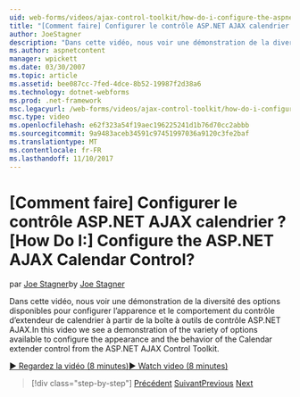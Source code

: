 ```yaml
---
uid: web-forms/videos/ajax-control-toolkit/how-do-i-configure-the-aspnet-ajax-calendar-control
title: "[Comment faire] Configurer le contrôle ASP.NET AJAX calendrier ? | Microsoft Docs"
author: JoeStagner
description: "Dans cette vidéo, nous voir une démonstration de la diversité des options disponibles pour configurer l’apparence et le comportement du contrôle d’extendeur de calendrier à partir de t..."
ms.author: aspnetcontent
manager: wpickett
ms.date: 03/30/2007
ms.topic: article
ms.assetid: bee087cc-7fed-4dce-8b52-19987f2d38a6
ms.technology: dotnet-webforms
ms.prod: .net-framework
msc.legacyurl: /web-forms/videos/ajax-control-toolkit/how-do-i-configure-the-aspnet-ajax-calendar-control
msc.type: video
ms.openlocfilehash: e62f323a54f19aec196225241d1b76d70cc2abbb
ms.sourcegitcommit: 9a9483aceb34591c97451997036a9120c3fe2baf
ms.translationtype: MT
ms.contentlocale: fr-FR
ms.lasthandoff: 11/10/2017
---
```

<a name="how-do-i-configure-the-aspnet-ajax-calendar-control"></a><span data-ttu-id="e9afb-104">[Comment faire] Configurer le contrôle ASP.NET AJAX calendrier ?</span><span class="sxs-lookup"><span data-stu-id="e9afb-104">[How Do I:] Configure the ASP.NET AJAX Calendar Control?</span></span>
====================
<span data-ttu-id="e9afb-105">par [Joe Stagner](https://github.com/JoeStagner)</span><span class="sxs-lookup"><span data-stu-id="e9afb-105">by [Joe Stagner](https://github.com/JoeStagner)</span></span>

<span data-ttu-id="e9afb-106">Dans cette vidéo, nous voir une démonstration de la diversité des options disponibles pour configurer l’apparence et le comportement du contrôle d’extendeur de calendrier à partir de la boîte à outils de contrôle ASP.NET AJAX.</span><span class="sxs-lookup"><span data-stu-id="e9afb-106">In this video we see a demonstration of the variety of options available to configure the appearance and the behavior of the Calendar extender control from the ASP.NET AJAX Control Toolkit.</span></span>

[<span data-ttu-id="e9afb-107">&#9654; Regardez la vidéo (8 minutes)</span><span class="sxs-lookup"><span data-stu-id="e9afb-107">&#9654; Watch video (8 minutes)</span></span>](https://channel9.msdn.com/Blogs/ASP-NET-Site-Videos/how-do-i-configure-the-aspnet-ajax-calendar-control)

>[!div class="step-by-step"]
<span data-ttu-id="e9afb-108">[Précédent](how-do-i-use-the-aspnet-ajax-autocomplete-control.md)
[Suivant](how-do-i-use-the-aspnet-ajax-dropdown-control.md)</span><span class="sxs-lookup"><span data-stu-id="e9afb-108">[Previous](how-do-i-use-the-aspnet-ajax-autocomplete-control.md)
[Next](how-do-i-use-the-aspnet-ajax-dropdown-control.md)</span></span>
